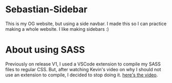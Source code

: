 # Sebastian-Sidebar
This is my OG website, but using a side navbar. I made this so I can practice making a whole website. I like making sidebars :)

# About using SASS
Previously on release V1, I used a VSCode extension to compile my SASS files to regular CSS. But, after watching Kevin's video on why I should not use an extension to compile, I decided to stop doing it. [here's the video](https://www.youtube.com/watch?v=o4cECvhrBo8). 